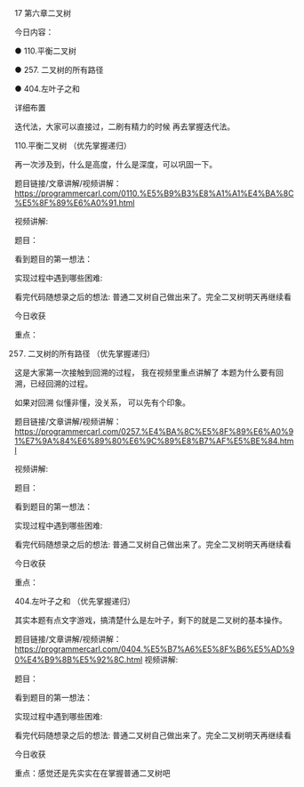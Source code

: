 17 第六章二叉树 


今日内容： 


● 110.平衡二叉树 

● 257. 二叉树的所有路径 

● 404.左叶子之和 


 详细布置 

迭代法，大家可以直接过，二刷有精力的时候 再去掌握迭代法。

 110.平衡二叉树 （优先掌握递归）

再一次涉及到，什么是高度，什么是深度，可以巩固一下。

题目链接/文章讲解/视频讲解：https://programmercarl.com/0110.%E5%B9%B3%E8%A1%A1%E4%BA%8C%E5%8F%89%E6%A0%91.html  

视频讲解:

题目：

看到题目的第一想法： 

实现过程中遇到哪些困难:

看完代码随想录之后的想法:  普通二叉树自己做出来了。完全二叉树明天再继续看

今日收获

重点：

 257. 二叉树的所有路径 （优先掌握递归）  

这是大家第一次接触到回溯的过程， 我在视频里重点讲解了 本题为什么要有回溯，已经回溯的过程。 

如果对回溯 似懂非懂，没关系， 可以先有个印象。 

题目链接/文章讲解/视频讲解：https://programmercarl.com/0257.%E4%BA%8C%E5%8F%89%E6%A0%91%E7%9A%84%E6%89%80%E6%9C%89%E8%B7%AF%E5%BE%84.html 

视频讲解:

题目：

看到题目的第一想法： 

实现过程中遇到哪些困难:

看完代码随想录之后的想法:  普通二叉树自己做出来了。完全二叉树明天再继续看

今日收获

重点：

 404.左叶子之和 （优先掌握递归）

其实本题有点文字游戏，搞清楚什么是左叶子，剩下的就是二叉树的基本操作。 

题目链接/文章讲解/视频讲解：https://programmercarl.com/0404.%E5%B7%A6%E5%8F%B6%E5%AD%90%E4%B9%8B%E5%92%8C.html 
视频讲解:

题目：

看到题目的第一想法： 

实现过程中遇到哪些困难:

看完代码随想录之后的想法:  普通二叉树自己做出来了。完全二叉树明天再继续看

今日收获

重点：感觉还是先实实在在掌握普通二叉树吧
